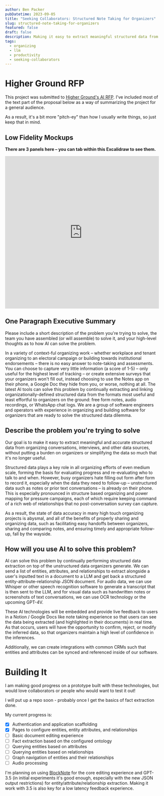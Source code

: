 ```yaml
---
author: Ben Packer
pubDatetime: 2023-09-05
title: "Seeking Collaborators: Structured Note Taking for Organizers"
slug: structured-note-taking-for-organizers
featured: false
draft: false
description: Making it easy to extract meaningful structured data from organizing conversations without burdening organizers
tags:
  - organizing
  - llm
  - productivity
  - seeking-collaborators
---
```


# Higher Ground RFP

This project was submitted to [Higher Ground's AI RFP](https://highergroundlabs.com/ai-lab-rfp/).  I've included most of the text part of the proposal below as a way of summarizing the project for a general audience. 

As a result, it's a bit more "pitch-ey" than how I usually write things, so just keep that in mind.

## Low Fidelity Mockups

**There are 3 panels here – you can tab within this Excalidraw to see them.**

<iframe src="https://link.excalidraw.com/p/readonly/GjFfOpwEYMqQNELbSlq7" width="100%" height="500px" style="border: none;"></iframe>


## One Paragraph Executive Summary

Please include a short description of the problem you're trying to solve, the team you have assembled (or will assemble) to solve it, and your high-level thoughts as to how AI can solve the problem. 

In a variety of context-ful organizing work – whether workplace and tenant organizing to an electoral campaign or building towards institutional endorsements – there is no easy answer to note-taking and assessments. You can choose to capture very little information (a score of 1-5) – only useful for the highest level of tracking – or create extensive surveys that your organizers won't fill out, instead choosing to use the Notes app on their phone, a Google Doc they hide from you, or worse, nothing at all. The latest AI tools can solve this problem by continually extracting and linking organizationally-defined structured data from the formats most useful and least effortful to organizers on the ground: free form notes, audio recordings, or WhatsApp chat logs. We are a group of software engineers and operators with experience in organizing and building software for organizers that are ready to solve the structured data dilemma.

## Describe the problem you're trying to solve

Our goal is to make it easy to extract meaningful and accurate structured data from organizing conversations, interviews, and other data sources, without putting a burden on organizers or simplifying the data so much that it's no longer useful.

Structured data plays a key role in all organizing efforts of even medium scale, forming the basis for evaluating progress and re-evaluating who to talk to and when. However, busy organizers hate filling out form after form to record it, especially when the data they need to follow-up – unstructured data such as notes or prior text conversations – is already on their phone. This is especially pronounced in structure based organizing and power mapping for pressure campaigns, each of which require keeping command of a rich web of relationships that no post-conversation survey can capture.

As a result, the state of data accuracy in many high touch organizing projects is abysmal, and all of the benefits of properly sharing and organizing data, such as facilitating easy handoffs between organizers, sharing and comparing notes, and ensuring timely and appropriate follow-up, fall by the wayside. 
## How will you use AI to solve this problem?

AI can solve this problem by continually performing structured data extraction on top of the unstructured data organizers generate. We can send a list of entities, attributes, and relationships to extract alongside a user's inputted text in a document to a LLM and get back a structured entity-attribute-relationship JSON document. For audio data, we can use Whisper or other speech recognition software to generate a transcript that is then sent to the LLM, and for visual data such as handwritten notes or screenshots of text conversations, we can use OCR technology or the upcoming GPT-4V. 

These AI technologies will be embedded and provide live feedback to users in a Notion / Google Docs like note taking experience so that users can see the data being extracted (and highlighted in their documents) in real time. As that occurs, users will have the opportunity to confirm, reject, or modify the inferred data, so that organizers maintain a high level of confidence in the inferences.

Additionally, we can create integrations with common CRMs such that entities and attributes can be synced and referenced inside of our software.

# Building It

I am making good progress on a prototype built with these technologies, but would love collaborators or people who would want to test it out! 

I will put up a repo soon - probably once I get the basics of fact extraction done.

My current progress is:
- [x] Authentication and application scaffolding
- [x] Pages to configure entities, entity attributes, and relationships
- [ ] Basic document editing experience
- [ ] Fact extraction based on the configured ontology
- [ ] Querying entities based on attributes
- [ ] Querying entities based on relationships
- [ ] Graph navigation of entities and their relationships
- [ ] Audio processing

I'm planning on using [BlockNote](https://www.blocknotejs.org/) for the core editing experience and GPT-3.5 (in initial experiments it's good enough, especially with the new JSON output restrictions) for entity/attribute/relationship extraction. Making it work with 3.5 is also key for a low latency feedback experience.